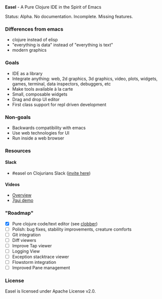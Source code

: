 
**Easel** - A Pure Clojure IDE in the Spirit of Emacs

Status: Alpha. No documentation. Incomplete. Missing features.

### Differences from emacs

- clojure instead of elisp
- "everything is data" instead of "everything is text"
- modern graphics

### Goals

- IDE as a library
- Integrate anything: web, 2d graphics, 3d graphics, video, plots, widgets, games, terminal, data inspectors, debuggers, etc
- Make tools available à la carte
- Small, composable widgets
- Drag and drop UI editor
- First class support for repl driven development

### Non-goals

- Backwards compatibility with emacs
- Use web technologies for UI
- Run inside a web browser

### Resources

#### Slack

- #easel on Clojurians Slack ([invite here](http://clojurians.net/))

#### Videos

- [Overview](https://youtu.be/hpjJJqnkqCw)
- [7gui demo](https://youtu.be/_WDwqka0s_8)

### "Roadmap"

- [X] Pure clojure code/text editor (see [clobber](https://github.com/phronmophobic/clobber))
- [ ] Polish: bug fixes, stability improvements, creature comforts
- [ ] Git integration
- [ ] Diff viewers
- [ ] Improve Tap viewer
- [ ] Logging View
- [ ] Exception stacktrace viewer
- [ ] Flowstorm integration
- [ ] Improved Pane management

### License

Easel is licensed under Apache License v2.0.
